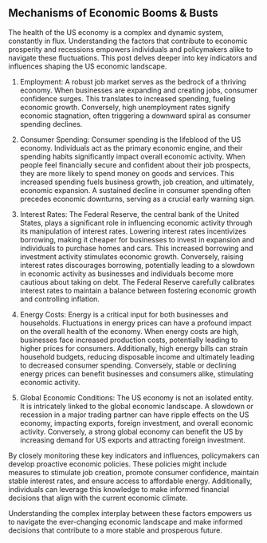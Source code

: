 ## Mechanisms of Economic Booms & Busts

The health of the US economy is a complex and dynamic system, constantly in flux. Understanding the factors that contribute to economic prosperity and recessions empowers individuals and policymakers alike to navigate these fluctuations. This post delves deeper into key indicators and influences shaping the US economic landscape.

1. Employment: A robust job market serves as the bedrock of a thriving economy. When businesses are expanding and creating jobs, consumer confidence surges. This translates to increased spending, fueling economic growth. Conversely, high unemployment rates signify economic stagnation, often triggering a downward spiral as consumer spending declines.

2. Consumer Spending: Consumer spending is the lifeblood of the US economy. Individuals act as the primary economic engine, and their spending habits significantly impact overall economic activity. When people feel financially secure and confident about their job prospects, they are more likely to spend money on goods and services. This increased spending fuels business growth, job creation, and ultimately, economic expansion. A sustained decline in consumer spending often precedes economic downturns, serving as a crucial early warning sign.

3. Interest Rates: The Federal Reserve, the central bank of the United States, plays a significant role in influencing economic activity through its manipulation of interest rates. Lowering interest rates incentivizes borrowing, making it cheaper for businesses to invest in expansion and individuals to purchase homes and cars. This increased borrowing and investment activity stimulates economic growth. Conversely, raising interest rates discourages borrowing, potentially leading to a slowdown in economic activity as businesses and individuals become more cautious about taking on debt. The Federal Reserve carefully calibrates interest rates to maintain a balance between fostering economic growth and controlling inflation.

4. Energy Costs: Energy is a critical input for both businesses and households. Fluctuations in energy prices can have a profound impact on the overall health of the economy. When energy costs are high, businesses face increased production costs, potentially leading to higher prices for consumers. Additionally, high energy bills can strain household budgets, reducing disposable income and ultimately leading to decreased consumer spending. Conversely, stable or declining energy prices can benefit businesses and consumers alike, stimulating economic activity.

5. Global Economic Conditions: The US economy is not an isolated entity. It is intricately linked to the global economic landscape. A slowdown or recession in a major trading partner can have ripple effects on the US economy, impacting exports, foreign investment, and overall economic activity. Conversely, a strong global economy can benefit the US by increasing demand for US exports and attracting foreign investment.

By closely monitoring these key indicators and influences, policymakers can develop proactive economic policies. These policies might include measures to stimulate job creation, promote consumer confidence, maintain stable interest rates, and ensure access to affordable energy. Additionally, individuals can leverage this knowledge to make informed financial decisions that align with the current economic climate.

Understanding the complex interplay between these factors empowers us to navigate the ever-changing economic landscape and make informed decisions that contribute to a more stable and prosperous future.